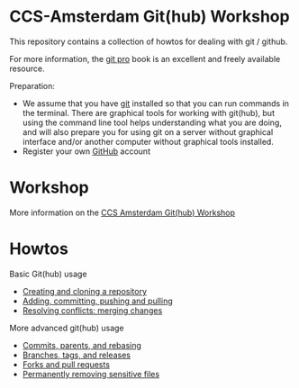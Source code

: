 # CCS-Amsterdam Git(hub) Workshop

This repository contains a collection of howtos for dealing with git / github. 

For more information, the [git pro](https://git-scm.com/book/en/v2) book is an excellent and freely available resource. 

Preparation:

* We assume that you have [git](https://github.com/git-guides/install-git) installed so that you can run commands in the terminal. There are graphical tools for working with git(hub), but using the command line tool helps understanding what you are doing, and will also prepare you for using git on a server without graphical interface and/or another computer without graphical tools installed.  
* Register your own [GitHub](https://github.com/) account

# Workshop

More information on the [CCS Amsterdam Git(hub) Workshop](workshop.md)

# Howtos

Basic Git(hub) usage

- [Creating and cloning a repository](tutorials/creating_and_cloning.md)
- [Adding, committing, pushing and pulling](tutorials/add_commit_push_pull.md)
- [Resolving conflicts: merging changes](tutorials/resolving_conflicts.md)

More advanced git(hub) usage

- [Commits, parents, and rebasing](tutorials/rebasing.md)
- [Branches, tags, and releases](tutorials/branches.md)
- [Forks and pull requests](tutorial/pr.md)
- [Permanently removing sensitive files](tutorials/removing_sensitive_files.md)
